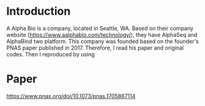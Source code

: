 # Introduction

A Alpha Bio is a company, located in Seattle, WA. Based on their company website (https://www.aalphabio.com/technology/), they have AlphaSeq and AlphaBind two platform. This company was founded based on the founder's PNAS paper published in 2017. Therefore, I read his paper and original codes. Then I reproduced by using 


# Paper
https://www.pnas.org/doi/10.1073/pnas.1705867114
